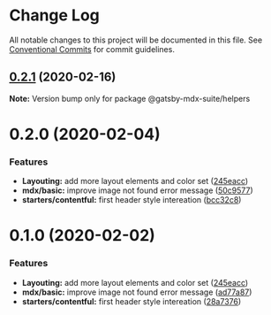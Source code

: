 # Change Log

All notable changes to this project will be documented in this file.
See [Conventional Commits](https://conventionalcommits.org) for commit guidelines.

## [0.2.1](https://github.com/axe312ger/gatsby-mdx-suite/compare/@gatsby-mdx-suite/helpers@0.2.0...@gatsby-mdx-suite/helpers@0.2.1) (2020-02-16)

**Note:** Version bump only for package @gatsby-mdx-suite/helpers





# 0.2.0 (2020-02-04)


### Features

* **Layouting:** add more layout elements and color set ([245eacc](https://github.com/axe312ger/gatsby-mdx-suite/commit/245eaccc617a5a2fd061ad399da68829672687c3))
* **mdx/basic:** improve image not found error message ([50c9577](https://github.com/axe312ger/gatsby-mdx-suite/commit/50c95773c4f4c37ac6db3292a3043146c3c6db80))
* **starters/contentful:** first header style intereation ([bcc32c8](https://github.com/axe312ger/gatsby-mdx-suite/commit/bcc32c8b242b1f0f844630181c983461fc1a0ece))





# 0.1.0 (2020-02-02)


### Features

* **Layouting:** add more layout elements and color set ([245eacc](https://github.com/axe312ger/gatsby-mdx-suite/commit/245eaccc617a5a2fd061ad399da68829672687c3))
* **mdx/basic:** improve image not found error message ([ad77a87](https://github.com/axe312ger/gatsby-mdx-suite/commit/ad77a87dd5baccf02d0bd5fbc8998a4b7657909f))
* **starters/contentful:** first header style intereation ([28a7376](https://github.com/axe312ger/gatsby-mdx-suite/commit/28a7376f1e18b46fc6501da6afffb31ccbdc5362))
